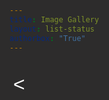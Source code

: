 ```yaml
---
title: Image Gallery
layout: list-status
authorbox: "True"
---
```

  <style>
    html {
      background-color: #2d2c2c;
      font-family: 'Open Sans', sans-serif;
      color: white;
    }

    body-container {
      display: flex;
      flex-wrap: wrap;
      justify-content: flex-start;
      align-items: center;
      margin-bottom: 2rem;
      margin-top: 0;
      padding: 0 1rem 1rem 1rem;
    }

    .main__title {
        margin-bottom: 1rem!important;   
    }

    #gallery {
      display: flex;
      flex-wrap: wrap;
      justify-content: flex-start; /* Left align items horizontally */
      width: 100%;
    }

    #gallery .image-container {
      width: 150px;
  /*  height: 340px;  */
      margin: 5px;
      padding: 5px;
      overflow: hidden;
      border: 1px solid transparent;
      border-radius: 4px;
      display: flex;
      flex-direction: column;
      justify-content: center;
      align-items: center;
      background-color:  #2d2c2c; /* #707B7C; */
   /* box-shadow: white 0 0 1px 1px;  */
    }

    .image-link {
      display: block;
      text-decoration: none;
    }

    #gallery .image-container img {
      width: 150px;
      box-shadow: #53565A 0 0 3px 1px;
      outline: 1px solid transparent;
      padding: .5rem!important;
    }

    img:hover {
      box-shadow: #B9DCD2 0 0 3px 3px;
      outline: 1px solid #336699;
      background-color: white;
    }

    .caption {
      text-align: center;
      padding: 5px;
      font-size: 0.65rem;
      background-color: #2d2c2c;
      color: white;
      margin-top: 1rem;
      border-radius: 4px;
      box-shadow: #2d2c2c 0 0 1px 1px;
    }

    body::after {
      content: '';
      flex: auto;
    }

    .pagination {
      display: flex;
      flex-wrap: wrap;
      justify-content: left;
      align-items: center;
      width: 100%;
      margin: 2rem 0 2rem 0;
      gap: .5rem 0;
    }

    @media screen and (max-width: 900px) {
    .pagination {
      justify-content: center;
    }
    .image-container {
      width: calc(50% - 40px);
      height: auto;
    }

    #gallery {
      justify-content: center; /* Left align items horizontally */
    }
  }
    .page-link {
      margin: 0 5px;
      padding: 5px;
      color: white;
      background-color: #2d2c2c;
      border: 1px solid #ccc;
      border-radius: 4px;
      text-decoration-color: transparent!important;
    }

    a.page-link:link, a.page-link:visited, a.page-link:hover, a.page-link:active {
    text-decoration-color: transparent!important;
    }

    button.page-link:hover {
        background-color: #B9DCD2!important;
        color: black!important;
    }

    button.page-link.active {
      background-color: #336699;
      text-decoration-color: transparent!important;
      color: white;
    }

        .spacer {
      /* Adjust spacer styles as needed */
      width:30px; /* Example width */
      height: 30px; /* Example height */
      display: inline-block;
    }

    #prevPage, #nextPage {
    background-color: var(--galnav);
    color: white;
    font-size: 2rem;
    border: 0;
    border-radius: 4px;
    }

   #prevPage:active, #nextPage:active {
    background-color: #C0392B!important;
    color: #ffa500!important;
  }

   #prevPage:hover, #nextPage:hover {
    background-color: #B9DCD2;
    color: black;
  }

  </style>
</head>
<body>
  <div class="body-container">
  <div class="pagination" id="pagination">
   <button id="prevPage">&lt;</button>
  </div>
  <div id="gallery"></div>

  <script>
    document.addEventListener("DOMContentLoaded", function() {
      const gallery = document.getElementById("gallery");
      const paginationContainer = document.getElementById("pagination");
      const imagesPerPage = 24;
      let currentPage = 1;
      let totalPages = 1;

      function displayImages() {
        const indexFile = "index.dat";
        fetch(indexFile)
          .then(response => response.text())
          .then(data => {
            const imageFiles = data.trim().split('\n');
            const filteredFiles = imageFiles.filter(filename => /\.[a-zA-Z0-9]{3,4}$/i.test(filename.trim()));
            const startIdx = (currentPage - 1) * imagesPerPage;
            const endIdx = startIdx + imagesPerPage;

            for (let i = startIdx; i < endIdx && i < filteredFiles.length; i++) {
              const filename = filteredFiles[i];
              const container = document.createElement("div");
              container.classList.add("image-container");
              container.id = `image-${i}`;

              const imageLink = document.createElement("a");
              imageLink.classList.add("image-link");

              const image = document.createElement("img");
              const imagePath = `images/${filename.trim()}`;
              image.src = imagePath;
              image.alt = filename.trim();

              imageLink.href = imagePath;
              imageLink.target = "_self";
              imageLink.appendChild(image);
              container.appendChild(imageLink);

              const caption = document.createElement("div");
              caption.classList.add("caption");
              caption.textContent = filename.trim();
              container.appendChild(caption);

              gallery.appendChild(container);
            }

            totalPages = Math.ceil(filteredFiles.length / imagesPerPage);

            // Add navigation buttons and spacer
            const prevButton = document.createElement("button");
            prevButton.textContent = "<";
            prevButton.id = "prevPage";
            prevButton.style.display = currentPage === 1 ? "none" : "inline-block";
            prevButton.addEventListener("click", handlePrevClick);
            paginationContainer.innerHTML = "";
            paginationContainer.appendChild(prevButton);

            if (currentPage === 1) {
              const spacer = document.createElement("div");
              spacer.classList.add("spacer");
              spacer.style.display = "inline-block";
              paginationContainer.appendChild(spacer);
            }

            for (let i = 1; i <= totalPages; i++) {
              const pageButton = document.createElement("button");
              pageButton.classList.add("page-link");
              pageButton.textContent = i < 10 ? `0${i}` : i;
              if (i === currentPage) {
                pageButton.classList.add("active");
              }
              pageButton.addEventListener("click", () => changePage(i));
              paginationContainer.appendChild(pageButton);
            }

            // Add next button
            const nextButton = document.createElement("button");
            nextButton.textContent = ">";
            nextButton.id = "nextPage";
            nextButton.style.display = currentPage < totalPages ? "inline-block" : "none";
            nextButton.addEventListener("click", handleNextClick);
            paginationContainer.appendChild(nextButton);
          })
          .catch(error => console.error("Error fetching images:", error));
      }

      function handlePrevClick() {
        changePage(currentPage - 1);
      }

      function handleNextClick() {
        changePage(currentPage + 1);
      }

      function changePage(page) {
        currentPage = Math.min(Math.max(1, page), totalPages);
        gallery.innerHTML = "";
        displayImages();
        history.pushState({ page: currentPage }, `Page ${currentPage}`, `?page=${currentPage}`);
      }

      window.onpopstate = function(event) {
        const page = event.state ? event.state.page : 1;
        changePage(page);
      };

      const initialPage = parseInt(new URLSearchParams(window.location.search).get('page'), 10) || 1;
      currentPage = initialPage;
      displayImages();
    });
  </script>

</div>
</body>
</html>
